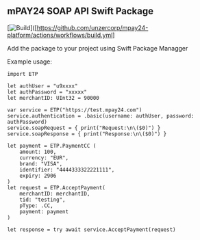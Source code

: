 ## mPAY24 SOAP API Swift Package ##

[![Build](https://github.com/mpay24/ETP/actions/workflows/build.yml/badge.svg)]([https://github.com/unzercorp/mpay24-platform/actions/workflows/build.yml]

Add the package to your project using Swift Package Managger

Example usage:

```
import ETP

let authUser = "u9xxxx"
let authPassword = "xxxxx"
let merchantID: UInt32 = 90000

var service = ETP("https://test.mpay24.com")
service.authentication = .basic(username: authUser, password: authPassword)
service.soapRequest = { print("Request:\n\($0)") }
service.soapResponse = { print("Response:\n\($0)") }

let payment = ETP.PaymentCC (
    amount: 100,
    currency: "EUR",
    brand: "VISA",
    identifier: "4444333322221111",
    expiry: 2906
)
let request = ETP.AcceptPayment(
    merchantID: merchantID,
    tid: "testing",
    pType: .CC,
    payment: payment
)

let response = try await service.AcceptPayment(request)
```

